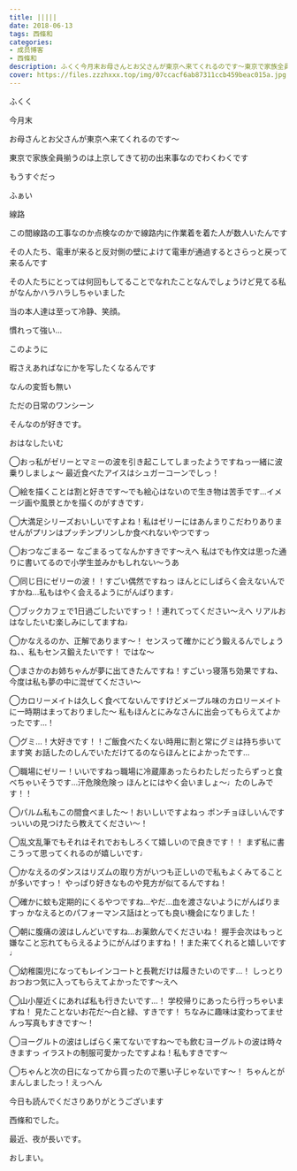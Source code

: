 ```yaml
---
title: |||||
date: 2018-06-13
tags: 西條和
categories: 
- 成员博客
- 西條和
description: ふくく今月末お母さんとお父さんが東京へ来てくれるのです〜東京で家族全員揃うのは上京してきて初の出来事なのでわく...
cover: https://files.zzzhxxx.top/img/07ccacf6ab87311ccb459beac015a.jpg 
---
```













ふくく










今月末









お母さんとお父さんが東京へ来てくれるのです〜










東京で家族全員揃うのは上京してきて初の出来事なのでわくわくです












もうすぐだっ







ふぁい








線路








この間線路の工事なのか点検なのかで線路内に作業着を着た人が数人いたんです









その人たち、電車が来ると反対側の壁によけて電車が通過するとさらっと戻って来るんです











その人たちにとっては何回もしてることでなれたことなんでしょうけど見てる私がなんかハラハラしちゃいました












当の本人達は至って冷静、笑顔。











慣れって強い…













このように






暇さえあればなにかを写したくなるんです









なんの変哲も無い







ただの日常のワンシーン









そんなのが好きです。














おはなしたいむ



◯おっ私がゼリーとマミーの波を引き起こしてしまったようですねっ一緒に波乗りしましょ〜
最近食べたアイスはシュガーコーンでしっ！




◯絵を描くことは割と好きです〜でも絵心はないので生き物は苦手です…イメージ画や風景とかを描くのがすきです♩





◯大満足シリーズおいしいですよね！私はゼリーにはあんまりこだわりありませんがプリンはプッチンプリンしか食べれないやつですっ





◯おつなごまるー
なごまるってなんかすきです〜えへ
私はでも作文は思った通りに書いてるので小学生並みかもしれない〜うあ





◯同じ日にゼリーの波！！すごい偶然ですねっ
ほんとにしばらく会えないんですかね…私もはやく会えるようにがんばります♩






◯ブックカフェで1日過ごしたいですっ！！連れてってください〜えへ
リアルおはなしたいむ楽しみにしてますね♩





◯かなえるのか、正解であります〜！
センスって確かにどう鍛えるんでしょうね、、私もセンス鍛えたいです！
ではな〜






◯まさかのお姉ちゃんが夢に出てきたんですね！すごいっ寝落ち効果ですね、
今度は私も夢の中に混ぜてください〜





◯カロリーメイトは久しく食べてないんですけどメープル味のカロリーメイトに一時期はまっておりました〜
私もほんとにみなさんに出会ってもらえてよかったです…！




◯グミ…！大好きです！！ご飯食べたくない時用に割と常にグミは持ち歩いてます笑
お話したのしんでいただけてるのならほんとによかったです…




◯職場にゼリー！いいですねっ職場に冷蔵庫あったらわたしだったらずっと食べちゃいそうです…汗危険危険っ
ほんとにはやく会いましょ〜♩たのしみです！！





◯パルム私もこの間食べました〜！おいしいですよねっ
ポンチョほしいんですっいいの見つけたら教えてください〜！






◯乱文乱筆でもそれはそれでおもしろくて嬉しいので良きです！！
まず私に書こうって思ってくれるのが嬉しいです♩





◯かなえるのダンスはリズムの取り方がいつも正しいので私もよくみてることが多いですっ！
やっぱり好きなものや見方が似てるんですね！






◯確かに蚊も定期的にくるやつですね…やだ…血を渡さないようにがんばりますっ
かなえるとのパフォーマンス話はとっても良い機会になりました！





◯朝に腹痛の波はしんどいですね…お薬飲んでくださいね！
握手会次はもっと嫌なこと忘れてもらえるようにがんばりますね！！また来てくれると嬉しいです♩






◯幼稚園児になってもレインコートと長靴だけは履きたいのです…！
しっとりおつおつ気に入ってもらえてよかったです〜えへ




◯山小屋近くにあれば私も行きたいです…！
学校帰りにあったら行っちゃいますね！
見たことないお花だ〜白と緑、すきです！
ちなみに趣味は変わってませんっ写真もすきです〜！






◯ヨーグルトの波はしばらく来てないですね〜でも飲むヨーグルトの波は時々きますっ
イラストの制服可愛かったですよね！私もすきです〜





◯ちゃんと次の日になってから買ったので悪い子じゃないです〜！
ちゃんとがまんしましたっ！えっへん








今日も読んでくださりありがとうございます











西條和でした。










最近、夜が長いです。









おしまい。


